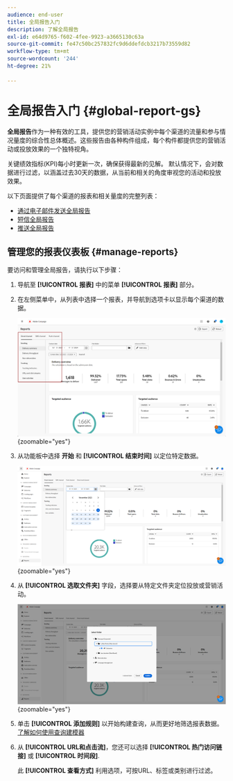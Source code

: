 ```yaml
---
audience: end-user
title: 全局报告入门
description: 了解全局报告
exl-id: e64d9765-f602-4fee-9923-a3665130c63a
source-git-commit: fe47c50bc257832fc9d6ddefdcb3217b73559d82
workflow-type: tm+mt
source-wordcount: '244'
ht-degree: 21%

---
```


# 全局报告入门 {#global-report-gs}

**全局报告**&#x200B;作为一种有效的工具，提供您的营销活动实例中每个渠道的流量和参与情况量度的综合性总体概述。这些报告由各种构件组成，每个构件都提供您的营销活动或投放效果的一个独特视角。

关键绩效指标(KPI)每小时更新一次，确保获得最新的见解。 默认情况下，会对数据进行过滤，以涵盖过去30天的数据，从当前和相关的角度审视您的活动和投放效果。

以下页面提供了每个渠道的报表和相关量度的完整列表：

* [通过电子邮件发送全局报告](global-report-email.md)
* [短信全局报告](global-report-sms.md)
* [推送全局报告](global-report-push.md)

## 管理您的报表仪表板 {#manage-reports}

要访问和管理全局报告，请执行以下步骤：

1. 导航至 **[!UICONTROL 报表]** 中的菜单 **[!UICONTROL 报表]** 部分。

1. 在左侧菜单中，从列表中选择一个报表，并导航到选项卡以显示每个渠道的数据。

   ![](assets/global_report_manage_3.png){zoomable=&quot;yes&quot;}

1. 从功能板中选择 **开始** 和 **[!UICONTROL 结束时间]** 以定位特定数据。

   ![](assets/global_report_manage_1.png){zoomable=&quot;yes&quot;}

1. 从 **[!UICONTROL 选取文件夹]** 字段，选择要从特定文件夹定位投放或营销活动。

   ![](assets/global_report_manage_2.png){zoomable=&quot;yes&quot;}

1. 单击 **[!UICONTROL 添加规则]** 以开始构建查询，从而更好地筛选报表数据。 [了解如何使用查询建模器](../query/query-modeler-overview.md)

1. 从 **[!UICONTROL URL和点击流]**，您还可以选择 **[!UICONTROL 热门访问链接]** 或 **[!UICONTROL 时间段]**.

   此 **[!UICONTROL 查看方式]** 利用选项，可按URL、标签或类别进行过滤。
